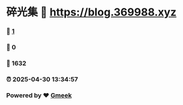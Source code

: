 # 碎光集 :link: https://blog.369988.xyz 
### :page_facing_up: [1](https://blog.369988.xyz/tag.html) 
### :speech_balloon: 0 
### :hibiscus: 1632 
### :alarm_clock: 2025-04-30 13:34:57 
### Powered by :heart: [Gmeek](https://github.com/Meekdai/Gmeek)
